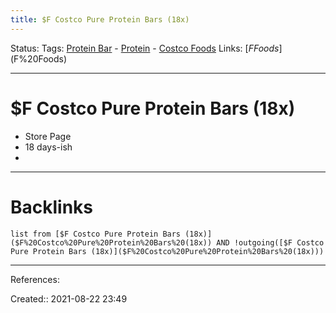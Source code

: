 ```yaml
---
title: $F Costco Pure Protein Bars (18x)
---
```

Status: 
Tags: [Protein Bar](Protein%20Bar) - [Protein](Protein) - [Costco Foods](Costco%20Foods)
Links: [$F Foods]($F%20Foods)
___
# $F Costco Pure Protein Bars (18x)
- Store Page
- 18 days-ish
- 
___
# Backlinks
```dataview
list from [$F Costco Pure Protein Bars (18x)]($F%20Costco%20Pure%20Protein%20Bars%20(18x)) AND !outgoing([$F Costco Pure Protein Bars (18x)]($F%20Costco%20Pure%20Protein%20Bars%20(18x)))
```
___
References:

Created:: 2021-08-22 23:49
